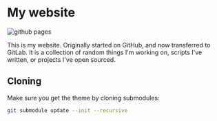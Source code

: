 # My website

![github pages](https://github.com/AarynSmith/aarynsmith.github.io/workflows/github%20pages/badge.svg)

This is my website. Originally started on GitHub, and now transferred to GitLab. It is a collection of random things I'm working on, scripts I've written, or projects I've open sourced.

## Cloning

Make sure you get the theme by cloning submodules:

```bash
git submodule update --init --recursive
```
